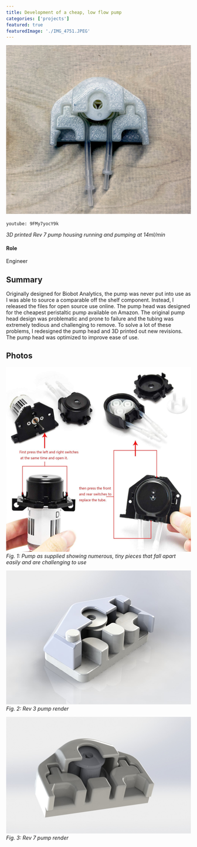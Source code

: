 ```yaml
---
title: Development of a cheap, low flow pump
categories: ['projects']
featured: true
featuredImage: './IMG_4751.JPEG'
---
```

![](IMG_4751.JPEG)

`youtube: 9FMy7yocY9k`

*3D printed Rev 7 pump housing running and pumping at 14ml/min*

#### Role
Engineer

## Summary

Originally designed for Biobot Analytics, the pump was never put into use as I was able to source a comparable off the shelf component. Instead, I released the files for open source use online. The pump head was designed for the cheapest peristaltic pump available on Amazon. The original pump head design was problematic and prone to failure and the tubing was extremely tedious and challenging to remove. To solve a lot of these problems, I redesigned the pump head and 3D printed out new revisions. The pump head was optimized to improve ease of use.

## Photos
![](og.jpg)
*Fig. 1: Pump as supplied showing numerous, tiny pieces that fall apart easily and are challenging to use*

![](rev3.JPG)
*Fig. 2: Rev 3 pump render*

![](rev7.JPG)
*Fig. 3: Rev 7 pump render*
